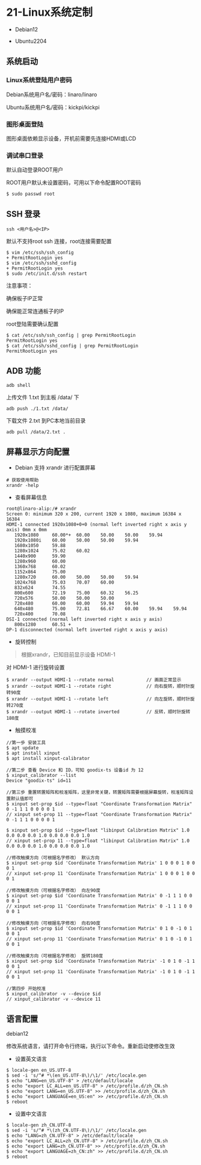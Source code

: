 # 21-Linux系统定制

* Debian12

* Ubuntu2204



## 系统启动

### Linux系统登陆用户密码

Debian系统用户名/密码：linaro/linaro

Ubuntu系统用户名/密码：kickpi/kickpi



### 图形桌面登陆

图形桌面依赖显示设备，开机前需要先连接HDMI或LCD



### 调试串口登录

默认自动登录ROOT用户

ROOT用户默认未设置密码，可用以下命令配置ROOT密码

```
$ sudo passwd root
```



## SSH 登录

```
ssh <用户名>@<IP>
```



默认不支持root ssh 连接，root连接需要配置

```shell
$ vim /etc/ssh/ssh_config
+ PermitRootLogin yes
$ vim /etc/ssh/sshd_config
+ PermitRootLogin yes
$ sudo /etc/init.d/ssh restart
```

注意事项：

确保板子IP正常

确保能正常连通板子的IP



root登陆需要确认配置

```
$ cat /etc/ssh/ssh_config | grep PermitRootLogin
PermitRootLogin yes
$ cat /etc/ssh/sshd_config | grep PermitRootLogin
PermitRootLogin yes
```



## ADB 功能

```
adb shell
```

上传文件 1.txt 到主板 /data/ 下

```
adb push ./1.txt /data/
```

下载文件 2.txt 到PC本地当前目录

```
adb pull /data/2.txt .
```



## 屏幕显示方向配置

* Debian 支持 xrandr 进行配置屏幕

```
# 获取使用帮助
xrandr -help
```



* 查看屏幕信息

```
root@linaro-alip:/# xrandr
Screen 0: minimum 320 x 200, current 1920 x 1080, maximum 16384 x 16384
HDMI-1 connected 1920x1080+0+0 (normal left inverted right x axis y axis) 0mm x 0mm
   1920x1080     60.00*+  60.00    50.00    50.00    59.94
   1920x1080i    60.00    50.00    50.00    59.94
   1680x1050     59.88
   1280x1024     75.02    60.02
   1440x900      59.90
   1280x960      60.00
   1360x768      60.02
   1152x864      75.00
   1280x720      60.00    50.00    50.00    59.94
   1024x768      75.03    70.07    60.00
   832x624       74.55
   800x600       72.19    75.00    60.32    56.25
   720x576       50.00    50.00    50.00
   720x480       60.00    60.00    59.94    59.94
   640x480       75.00    72.81    66.67    60.00    59.94    59.94
   720x400       70.08
DSI-1 connected (normal left inverted right x axis y axis)
   800x1280      60.51 +
DP-1 disconnected (normal left inverted right x axis y axis)
```



* 旋转控制

>根据xrandr，已知目前显示设备 HDMI-1

对 HDMI-1 进行旋转设置
```
$ xrandr --output HDMI-1 --rotate normal			// 画面正常显示
$ xrandr --output HDMI-1 --rotate right				// 向右旋转，顺时针旋转90度
$ xrandr --output HDMI-1 --rotate left				// 向左旋转，顺时针旋转270度
$ xrandr --output HDMI-1 --rotate inverted			// 反转，顺时针旋转180度
```



* 触摸校准

```shell
//第一歩 安装工具
$ apt update
$ apt install xinput
$ apt install xinput-calibrator

//第二步 查看 Device 和 ID，可知 goodix-ts 设备id 为 12
$ xinput_calibrator --list 
Device "goodix-ts" id=11

//第三歩 重置转置矩阵和校准矩阵，这里非常关键，转置矩阵需要根据屏幕旋转，校准矩阵设置默认值即可
$ xinput set-prop $id --type=float "Coordinate Transformation Matrix" 0 -1 1 1 0 0 0 0 1
// xinput set-prop 11 --type=float "Coordinate Transformation Matrix" 0 -1 1 1 0 0 0 0 1

$ xinput set-prop $id --type=float "libinput Calibration Matrix" 1.0 0.0 0.0 0.0 1.0 0.0 0.0 0.0 1.0
// xinput set-prop 11 --type=float "libinput Calibration Matrix" 1.0 0.0 0.0 0.0 1.0 0.0 0.0 0.0 1.0

//修改触摸方向（可根据名字修改） 默认方向
$ xinput set-prop $id 'Coordinate Transformation Matrix' 1 0 0 0 1 0 0 0 1
// xinput set-prop 11 'Coordinate Transformation Matrix' 1 0 0 0 1 0 0 0 1
 
//修改触摸方向（可根据名字修改） 向左90度
$ xinput set-prop $id 'Coordinate Transformation Matrix' 0 -1 1 1 0 0 0 0 1
// xinput set-prop 11 'Coordinate Transformation Matrix' 0 -1 1 1 0 0 0 0 1

//修改触摸方向（可根据名字修改） 向右90度
$ xinput set-prop $id 'Coordinate Transformation Matrix' 0 1 0 -1 0 1 0 0 1
// xinput set-prop 11 'Coordinate Transformation Matrix' 0 1 0 -1 0 1 0 0 1
 
//修改触摸方向（可根据名字修改） 旋转180度
$ xinput set-prop $id 'Coordinate Transformation Matrix' -1 0 1 0 -1 1 0 0 1
// xinput set-prop 11 'Coordinate Transformation Matrix' -1 0 1 0 -1 1 0 0 1

//第四步 开始校准
$ xinput_calibrator -v --device $id
// xinput_calibrator -v --device 11

```



## 语言配置

debian12

修改系统语言，请打开命令行终端，执行以下命令。重新启动使修改生效

* 设置英文语言

```
$ locale-gen en_US.UTF-8
$ sed -i 's/^# *\(en_US.UTF-8\)/\1/' /etc/locale.gen
$ echo "LANG=en_US.UTF-8" > /etc/default/locale
$ echo "export LC_ALL=en_US.UTF-8" > /etc/profile.d/zh_CN.sh
$ echo "export LANG=en_US.UTF-8" >> /etc/profile.d/zh_CN.sh
$ echo "export LANGUAGE=en_US:en" >> /etc/profile.d/zh_CN.sh
$ reboot
```

* 设置中文语言

```
$ locale-gen zh_CN.UTF-8
$ sed -i 's/^# *\(zh_CN.UTF-8\)/\1/' /etc/locale.gen
$ echo "LANG=zh_CN.UTF-8" > /etc/default/locale
$ echo "export LC_ALL=zh_CN.UTF-8" > /etc/profile.d/zh_CN.sh
$ echo "export LANG=zh_CN.UTF-8" >> /etc/profile.d/zh_CN.sh
$ echo "export LANGUAGE=zh_CN:zh" >> /etc/profile.d/zh_CN.sh
$ reboot
```







